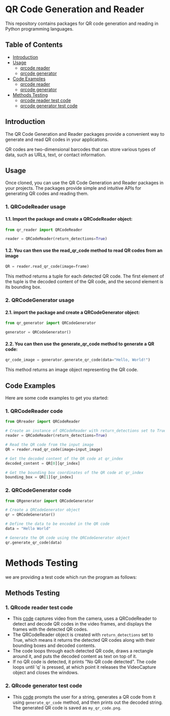 # QR Code Generation and Reader

This repository contains packages for QR code generation and reading in Python programming languages.

## Table of Contents

- [Introduction](#introduction)
- [Usage](#usage)
    - [qrcode reader](#1-qrcodereader-usage)
    - [qrcode generator](#2-qrcodegenerator-usage)
- [Code Examples](#code-examples)
    - [qrcode reader](#1-qrcodereader-code)
    - [qrcode generator](#2-qrcodegenerator-code)
- [Methods Testing](#methods-testing)
    - [qrcode reader test code](#1-qrcode-reader-test-code)
    - [qrcode generator test code](#2-qrcode-generator-test-code)

## Introduction

The QR Code Generation and Reader packages provide a convenient way to generate and read QR codes in your applications.

QR codes are two-dimensional barcodes that can store various types of data, such as URLs, text, or contact information.

## Usage

Once cloned, you can use the QR Code Generation and Reader packages in your projects. The packages provide simple and intuitive APIs for generating QR codes and reading them.

### 1. QRCodeReader usage

#### 1.1. Import the package and create a QRCodeReader object:
```python
from qr_reader import QRCodeReader

reader = QRCodeReader(return_detections=True)
```
#### 1.2. You can then use the read_qr_code method to read QR codes from an image
```python
QR = reader.read_qr_code(image=frame)
```
This method returns a tuple for each detected QR code. The first element of the tuple is the decoded content of the QR code, and the second element is its bounding box.

### 2. QRCodeGenerator usage
#### 2.1. import the package and create a QRCodeGenerator object:
```python
from qr_generator import QRCodeGenerator

generator = QRCodeGenerator()
```
#### 2.2. You can then use the generate_qr_code method to generate a QR code:
```python
qr_code_image = generator.generate_qr_code(data="Hello, World!") 
```
This method returns an image object representing the QR code.

## Code Examples

Here are some code examples to get you started:

### 1. QRCodeReader code
```python
from QRreader import QRCodeReader

# Create an instance of QRCodeReader with return_detections set to True
reader = QRCodeReader(return_detections=True)

# Read the QR code from the input image
QR = reader.read_qr_code(image=input_image)

# Get the decoded content of the QR code at qr_index
decoded_content = QR[0][qr_index]

# Get the bounding box coordinates of the QR code at qr_index
bounding_box = QR[1][qr_index]
```

### 2. QRCodeGenerator code
```python
from QRgenerator import QRCodeGenerator

# Create a QRCodeGenerator object
qr = QRCodeGenerator()

# Define the data to be encoded in the QR code
data = "Hello World"

# Generate the QR code using the QRCodeGenerator object
qr.generate_qr_code(data)
```
# Methods Testing
we are providing a test code which run the program as follows:
## Methods Testing

### 1. QRcode reader test code

- This [code](./qr_reader/qr%20reader%20test.py) captures video from the camera, uses a QRCodeReader to detect and decode QR codes in the video frames,
and displays the frames with the detected QR codes. 
- The QRCodeReader object is created with `return_detections` set to True,
which means it returns the detected QR codes along with their bounding boxes and decoded contents. 
- The code loops through each detected QR code, draws a rectangle around it, and puts the decoded content as text on top of it. 
- If no QR code is detected, it prints "No QR code detected". The code loops until 'q' is pressed, at which point it
releases the VideoCapture object and closes the windows.

### 2. QRcode generator test code

- This [code](./qr_generator/qr%20generator%20tester.py) prompts the user for a string, generates a QR code from it using `generate_qr_code` method, and then prints out the decoded string. The generated QR code is saved as `my_qr_code.png`.
    